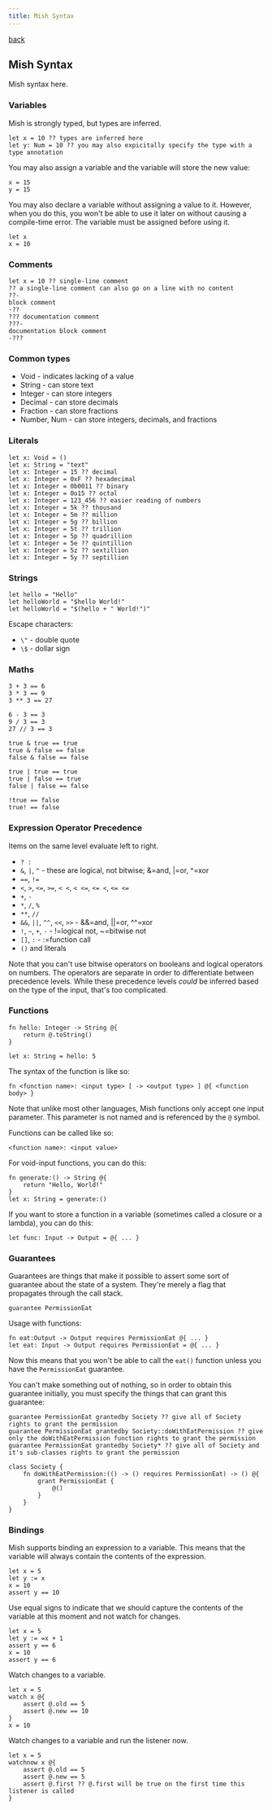 ```yaml
---
title: Mish Syntax
---
```


[back](./)

## Mish Syntax

Mish syntax here.

### Variables

Mish is strongly typed, but types are inferred.

```
let x = 10 ?? types are inferred here
let y: Num = 10 ?? you may also expicitally specify the type with a type annotation
```

You may also assign a variable and the variable will store the new value:

```
x = 15
y = 15
```

You may also declare a variable without assigning a value to it. However, when you do this, you won't be able to use it later on without causing a compile-time error. The variable must be assigned before using it.

```
let x
x = 10
```

### Comments

```
let x = 10 ?? single-line comment
?? a single-line comment can also go on a line with no content
??-
block comment
-??
??? documentation comment
???-
documentation block comment
-???
```

### Common types

 - Void - indicates lacking of a value
 - String - can store text
 - Integer - can store integers
 - Decimal - can store decimals
 - Fraction - can store fractions
 - Number, Num - can store integers, decimals, and fractions

### Literals

```
let x: Void = ()
let x: String = "text"
let x: Integer = 15 ?? decimal
let x: Integer = 0xF ?? hexadecimal
let x: Integer = 0b0011 ?? binary
let x: Integer = 0o15 ?? octal
let x: Integer = 123_456 ?? easier reading of numbers
let x: Integer = 5k ?? thousand
let x: Integer = 5m ?? million
let x: Integer = 5g ?? billion
let x: Integer = 5t ?? trillion
let x: Integer = 5p ?? quadrillion
let x: Integer = 5e ?? quintillion
let x: Integer = 5z ?? sextillion
let x: Integer = 5y ?? septillion
```

### Strings

```
let hello = "Hello"
let helloWorld = "$hello World!"
let helloWorld = "$(hello + " World!")"
```

Escape characters:

 - `\"` - double quote
 - `\$` - dollar sign

### Maths

```
3 + 3 == 6
3 * 3 == 9
3 ** 3 == 27

6 - 3 == 3
9 / 3 == 3
27 // 3 == 3

true & true == true
true & false == false
false & false == false

true | true == true
true | false == true
false | false == false

!true == false
true! == false
```

### Expression Operator Precedence

Items on the same level evaluate left to right.

 - `? :`
 - `&`, `|`, `^` - these are logical, not bitwise; &=and, |=or, ^=xor
 - `==`, `!=`
 - `<`, `>`, `<=`, `>=`, `< <`, `< <=`, `<= <`, `<= <=`
 - `+`, `-`
 - `*`, `/`, `%`
 - `**`, `//`
 - `&&`, `||`, `^^`, `<<`, `>>` - &&=and, ||=or, ^^=xor
 - `!`, `~`, `+`, `-` - !=logical not, ~=bitwise not
 - `[]`, `:` - :=function call
 - `()` and literals

Note that you can't use bitwise operators on booleans and logical operators on numbers. The operators are separate in order to differentiate between precedence levels. While these precedence levels *could* be inferred based on the type of the input, that's too complicated.

### Functions

```
fn hello: Integer -> String @{
    return @.toString()
}

let x: String = hello: 5
```

The syntax of the function is like so:

```
fn <function name>: <input type> [ -> <output type> ] @{ <function body> }
```

Note that unlike most other languages, Mish functions only accept one input parameter. This parameter is not named and is referenced by the `@` symbol.

Functions can be called like so:

```
<function name>: <input value>
```

For void-input functions, you can do this:

```
fn generate:() -> String @{
    return "Hello, World!"
}
let x: String = generate:()
```

If you want to store a function in a variable (sometimes called a closure or a lambda), you can do this:

```
let func: Input -> Output = @{ ... }
```

### Guarantees

Guarantees are things that make it possible to assert some sort of guarantee about the state of a system. They're merely a flag that propagates through the call stack.

```
guarantee PermissionEat
```

Usage with functions:

```
fn eat:Output -> Output requires PermissionEat @{ ... }
let eat: Input -> Output requires PermissionEat = @{ ... }
```

Now this means that you won't be able to call the `eat()` function unless you have the `PermissionEat` guarantee.

You can't make something out of nothing, so in order to obtain this guarantee initially, you must specify the things that can grant this guarantee:

```
guarantee PermissionEat grantedby Society ?? give all of Society rights to grant the permission
guarantee PermissionEat grantedby Society::doWithEatPermission ?? give only the doWithEatPermission function rights to grant the permission
guarantee PermissionEat grantedby Society* ?? give all of Society and it's sub-classes rights to grant the permission

class Society {
    fn doWithEatPermission:(() -> () requires PermissionEat) -> () @{
        grant PermissionEat {
            @()
        }
    }
}
```

### Bindings

Mish supports binding an expression to a variable. This means that the variable will always contain the contents of the expression.

```
let x = 5
let y := x
x = 10
assert y == 10
```

Use equal signs to indicate that we should capture the contents of the variable at this moment and not watch for changes.

```
let x = 5
let y := =x + 1
assert y == 6
x = 10
assert y == 6
```

Watch changes to a variable.

```
let x = 5
watch x @{
	assert @.old == 5
	assert @.new == 10
}
x = 10
```

Watch changes to a variable and run the listener now.

```
let x = 5
watchnow x @{
	assert @.old == 5
	assert @.new == 5
	assert @.first ?? @.first will be true on the first time this listener is called
}
```